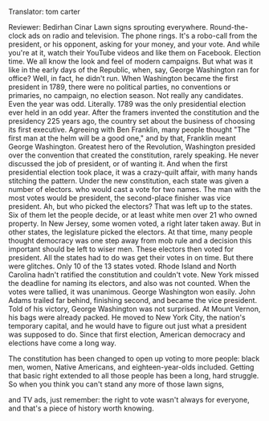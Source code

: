 

Translator: tom carter

Reviewer: Bedirhan Cinar
Lawn signs sprouting everywhere.
Round-the-clock ads on radio and television.
The phone rings. It&#39;s a robo-call from the president, or his opponent,
asking for your money, and your vote.
And while you&#39;re at it, watch their YouTube videos and like them on Facebook.
Election time. We all know the look and feel of modern campaigns.
But what was it like in the early days of the Republic, when, say,
George Washington ran for office?
Well, in fact, he didn&#39;t run.
When Washington became the first president in 1789,
there were no political parties, no conventions or primaries,
no campaign, no election season.
Not really any candidates.
Even the year was odd.
Literally. 1789 was the only presidential election ever held in an odd year.
After the framers invented the constitution and the presidency 225 years ago,
the country set about the business of choosing its first executive.
Agreeing with Ben Franklin, many people thought &quot;The first man at the helm will be a good one,&quot;
and by that, Franklin meant George Washington.
Greatest hero of the Revolution, Washington presided over the convention that created the constitution,
rarely speaking. He never discussed the job of president,
or of wanting it. And when the first presidential election took place,
it was a crazy-quilt affair, with many hands stitching the pattern.
Under the new constitution, each state was given a number of electors.
who would cast a vote for two names.
The man with the most votes would be president,
the second-place finisher was vice president.
Ah, but who picked the electors? That was left up to the states.
Six of them let the people decide, or at least white men over 21 who owned property.
In New Jersey, some women voted, a right later taken away.
But in other states, the legislature picked the electors.
At that time, many people thought democracy was one step away from mob rule
and a decision this important should be left to wiser men.
These electors then voted for president.
All the states had to do was get their votes in on time.
But there were glitches.
Only 10 of the 13 states voted.
Rhode Island and North Carolina hadn&#39;t ratified the constitution and couldn&#39;t vote.
New York missed the deadline for naming its electors, and also was not counted.
When the votes were tallied, it was unanimous.
George Washington won easily. John Adams trailed far behind, finishing second, and became the vice president.
Told of his victory, George Washington was not surprised.
At Mount Vernon, his bags were already packed.
He moved to New York City, the nation&#39;s temporary capital,
and he would have to figure out just what a president was supposed to do.
Since that first election, American democracy and elections have come a long way.

The constitution has been changed to open up voting to more people:
black men, women, Native Americans, and eighteen-year-olds included.
Getting that basic right extended to all those people has been a long, hard struggle.
So when you think you can&#39;t stand any more of those lawn signs,

and TV ads, just remember:
the right to vote wasn&#39;t always for everyone,
and that&#39;s a piece of history worth knowing.
